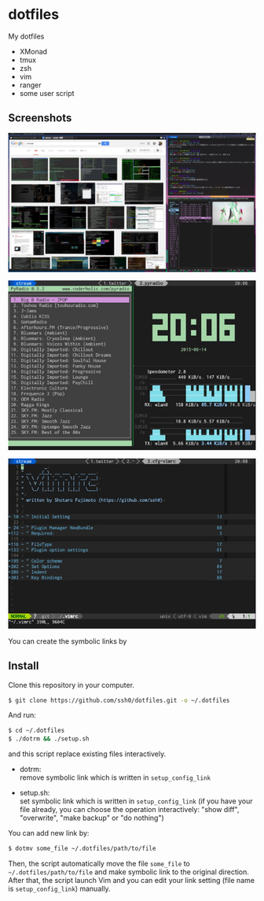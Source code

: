 dotfiles
========

My dotfiles

- XMonad
- tmux
- zsh
- vim
- ranger
- some user script

Screenshots
-----------

![xmonad.jpg](./screenshots/xmonad.jpg)

![tmux.jpg](./screenshots/tmux.jpg)

![vim.jpg](./screenshots/vim.jpg)

You can create the symbolic links by

Install
-------

Clone this repository in your computer.

```bash
$ git clone https://github.com/ssh0/dotfiles.git -o ~/.dotfiles
```

And run:

```bash
$ cd ~/.dotfiles
$ ./dotrm && ./setup.sh
```

and this script replace existing files interactively.

- dotrm:  
  remove symbolic link which is written in `setup_config_link`

- setup.sh:  
  set symbolic link which is written in `setup_config_link`
  (if you have your file already, you can choose the operation
  interactively: "show diff", "overwrite", "make backup" or "do nothing")

You can add new link by:

```bash
$ dotmv some_file ~/.dotfiles/path/to/file
```

Then, the script automatically move the file `some_file` to
`~/.dotfiles/path/to/file` and make symbolic link to the original
direction. After that, the script launch Vim and you can edit your link
setting (file name is `setup_config_link`) manually.
